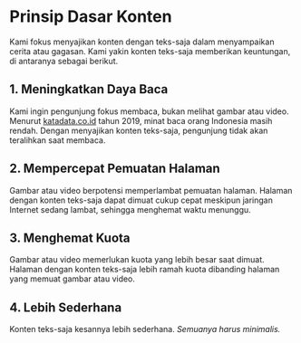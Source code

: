 # Prinsip Dasar Konten

Kami fokus menyajikan konten dengan teks-saja dalam menyampaikan cerita atau gagasan. Kami yakin konten teks-saja memberikan keuntungan, di antaranya sebagai berikut.

## 1. Meningkatkan Daya Baca

Kami ingin pengunjung fokus membaca, bukan melihat gambar atau video. Menurut [katadata.co.id](https://databoks.katadata.co.id/datapublish/2020/02/27/tingkat-literasi-indonesia-masih-rendah) tahun 2019, minat baca orang Indonesia masih rendah. Dengan menyajikan konten teks-saja, pengunjung tidak akan teralihkan saat membaca.

## 2. Mempercepat Pemuatan Halaman

Gambar atau video berpotensi memperlambat pemuatan halaman. Halaman dengan konten teks-saja dapat dimuat cukup cepat meskipun jaringan Internet sedang lambat, sehingga menghemat waktu menunggu.

## 3. Menghemat Kuota

Gambar atau video memerlukan kuota yang lebih besar saat dimuat. Halaman dengan konten teks-saja lebih ramah kuota dibanding halaman yang memuat gambar atau video.

## 4. Lebih Sederhana

Konten teks-saja kesannya lebih sederhana. _Semuanya harus minimalis._
